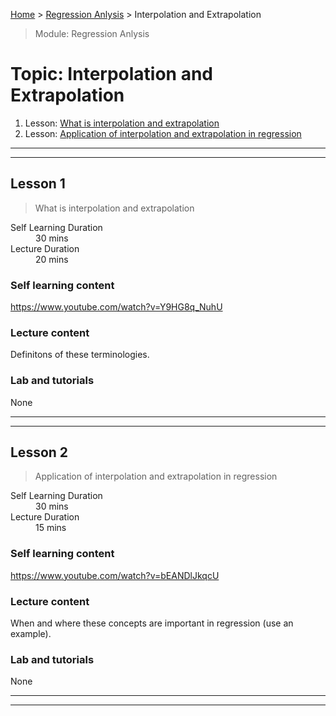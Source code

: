 [Home](../README.md) > [Regression Anlysis](./README.md) > Interpolation and Extrapolation

> Module: Regression Anlysis

# Topic: Interpolation and Extrapolation

1. Lesson: [What is interpolation and extrapolation](#lesson-1)
1. Lesson: [Application of interpolation and extrapolation in regression](#lesson-2)

---

---

## Lesson 1

> What is interpolation and extrapolation

<dl>
<dt>Self Learning Duration</dt>
<dd>30 mins</dd>
<dt>Lecture Duration</dt>
<dd>20 mins</dd>
</dl>

### Self learning content

https://www.youtube.com/watch?v=Y9HG8q_NuhU

### Lecture content

Definitons of these terminologies.

### Lab and tutorials

None

---

---

## Lesson 2

> Application of interpolation and extrapolation in regression

<dl>
<dt>Self Learning Duration</dt>
<dd>30 mins</dd>
<dt>Lecture Duration</dt>
<dd>15 mins</dd>
</dl>

### Self learning content

https://www.youtube.com/watch?v=bEANDlJkqcU

### Lecture content

When and where these concepts are important in regression (use an example).

### Lab and tutorials

None

---

---

